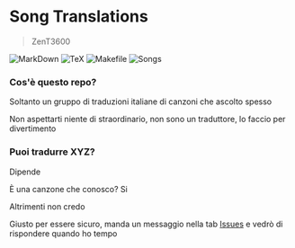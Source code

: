 # Song Translations
> ZenT3600

![MarkDown](https://img.shields.io/badge/Markdown-000000?style=for-the-badge&logo=markdown&logoColor=white) ![TeX](https://img.shields.io/badge/LaTeX-47A141?style=for-the-badge&logo=LaTeX&logoColor=white) ![Makefile](https://img.shields.io/badge/Makefile-064F8C?style=for-the-badge&logo=cmake&logoColor=white) ![Songs](https://img.shields.io/badge/Canzoni-888888?style=for-the-badge&logo=spotify&logoColor=white&label=17)

### Cos\'è questo repo?

Soltanto un gruppo di traduzioni italiane di canzoni che ascolto spesso

Non aspettarti niente di straordinario, non sono un traduttore, lo faccio per divertimento

### Puoi tradurre XYZ?

Dipende

È una canzone che conosco? Si

Altrimenti non credo

Giusto per essere sicuro, manda un messaggio nella tab [Issues](https://github.com/ZenT3600/song-translations/issues) e vedrò di rispondere quando ho tempo
